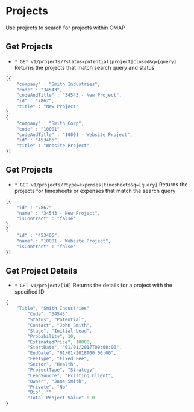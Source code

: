 # Projects
Use projects to search for projects within CMAP

## Get Projects
* `* GET v1/projects/?status=potential|project|closed&q=[query]` Returns the projects that match search query and status

```javascript
[{
	"company" : "Smith Industries",
	"code" : "34543",
	"codeAndTitle" : "34543 - New Project",
	"id" : "7867",
	"title" : "New Project"
},
{
	"company" : "Smith Corp",
	"code" : "10001",
	"codeAndTitle" : "10001 - Website Project",
	"id" : "453466",
	"title" : "Website Project"
}]
```

## Get Projects
* `* GET v1/projects/?type=expenses|timesheets&q=[query]` Returns the projects for timesheets or expenses that match the search query

```javascript
[{
	"id" : "7867"
	"name" : "34543 - New Project",
	"isContract" : "false"
},
{
	"id" : "453466",
	"name" : "10001 - Website Project",
	"isContract" : "false"
}]
```

## Get Project Details
* `* GET v1/project/[id]` Returns the details for a project with the specified ID

```javascript
{ 
	"Title", "Smith Industries"
        "Code", "34543",
        "Status", "Potential",
        "Contact", "John Smith",
        "Stage", "Initial Lead",
        "Probability", 10,
        "EstimatedPrice", 10000,
        "StartDate", "01/01/2017T00:00:00",
        "EndDate", "01/01/2018T00:00:00",
        "FeeType", "Fixed Fee",
        "Sector", "Health",
        "ProjectType", "Strategy",
        "LeadSource", "Existing Client",
        "Owner", "Jane Smith",
        "Private", "No"
        "Bio", ""
        "Total Project Value" : 0 
}
```
